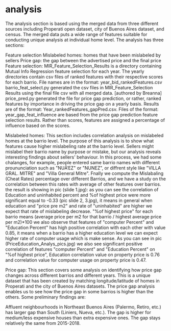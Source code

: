# analysis

The analysis section is based using the merged data from three different sources including Properati open dataset, city of Buenos Aires dataset, and census. The merged data puts a wide range of features suitable for conducting unique analysis at individual home level. The analysis has three sections:

Feature selection
Mislabeled homes: homes that have been mislabeled by sellers
Price gap: the gap between the advertised price and the final price
Feature selection: MIR_Feature_Selection_Results is a directory containing Mutual Info Regression feature selection for each year. The yearly directories contain csv files of ranked features with their respective scores for each barrio. File names are in the format: year_bid_rankedFeatures.csv barrio_feat_select.py generated the csv files in MIR_Feature_Selection Results using the final file csv with all merged data. [authored by Breanna] price_pred.py generated the file for price gap prediction, or rather, ranked features by importance in driving the price gap on a yearly basis. Results are of the format: Year_rankedFeatures_gapPred.csv. Files of the format: year_gap_feat_influence are based from the price gap prediction feature selection results. Rather than scores, features are assigned a percentage of influence based on the scores.

Mislabeled homes: This section includes correlation analysis on mislabeled homes at the barrio level. The purpose of this analysis is to show what features cause higher mislabeling rate at the barrio level. Sellers might mislabel their barrio name by purpose or mistake, but our analysis reveals interesting findings about sellers' behaviour. In this process, we had some chalanges, for example, people entered same barrio names with different proununciation such as "NUÃ‘EZ" or "NUNEZ", or diffrent style like "VILLA GRAL. MITRE" and "Villa General Mitre". Fnally we compute the Mislabaling (Cheat Rates) percentage over different Barrios, and we have a study on the correlation between this rates with average of other features over barrios. the result is showing in pic (slide 1.jpg): as you can see the correlation of Education and uninhabited percent and %of highest price were more significant equal to -0.33 (pic slide 2, 3.jpg), it means in general when education and "price pre m2" and rate of "uninhabited" are higher we expect that rate of mislabeling decrease. "%of highest price" for each barrio means (average price per m2 for that barrio / highest average price per m2)*100 we also observe that features of "computer Percent" and "Education Percent" has high positive correlation with each other with value 0.85, it means when a barrio has a higher education level we can expect higher rate of computer usage which is make sense. As you can see in pic (PriceEducation_Analys_pics.jpg) we also see significant positive correlation of features "computer Percent" and "Education Percent" on "%of highest price", Education correlation value on property price is 0.76 and correlation value for computer usage on property price is 0.47.

Price gap: This section covers some analysis on identifying how price gap changes across different barrios and different years. This is a unique dataset that has been created by matching longitude/latitude of homes in Properati and the city of Buenos Aires datasets. The price gap analysis enables us to see how the price gap in some barrios is higher than the others. Some preliminary findings are:

Affluent neighbourhoods in Northeast Buenos Aires (Palermo, Retiro, etc.) has larger gap than South (Liniers, Nueva, etc.).
The gap is higher for medium/less expensive houses than extra expensive ones.
The gap stays relatively the same from 2015-2018.
